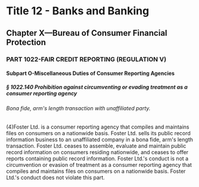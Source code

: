 
# Title 12 - Banks and Banking
## Chapter X—Bureau of Consumer Financial Protection
### PART 1022-FAIR CREDIT REPORTING (REGULATION V)
#### Subpart O-Miscellaneous Duties of Consumer Reporting Agencies
##### § 1022.140 Prohibition against circumventing or evading treatment as a consumer reporting agency
###### Bona fide, arm's length transaction with unaffiliated party.

(4)Foster Ltd. is a consumer reporting agency that compiles and maintains files on consumers on a nationwide basis. Foster Ltd. sells its public record information business to an unaffiliated company in a bona fide, arm's length transaction. Foster Ltd. ceases to assemble, evaluate and maintain public record information on consumers residing nationwide, and ceases to offer reports containing public record information. Foster Ltd.'s conduct is not a circumvention or evasion of treatment as a consumer reporting agency that compiles and maintains files on consumers on a nationwide basis. Foster Ltd.'s conduct does not violate this part.
